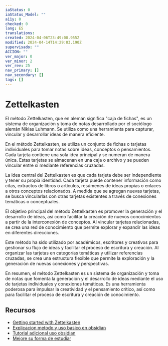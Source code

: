 ```yaml
---
iaStatus: 0
iaStatus_Model: ""
a11y: 0
checked: 0
lang: ES
translations: 
created: 2024-04-06T23:49:00.955Z
modified: 2024-04-14T14:29:03.190Z
supervisado: ""
ACCION: ""
ver_major: 0
ver_minor: 2
ver_rev: 25
nav_primary: []
nav_secondary: []
tags: []
---
```

# Zettelkasten

  
El método Zettelkasten, que en alemán significa "caja de fichas", es un sistema de organización y toma de notas desarrollado por el sociólogo alemán Niklas Luhmann. Se utiliza como una herramienta para capturar, vincular y desarrollar ideas de manera eficiente.

En el método Zettelkasten, se utiliza un conjunto de fichas o tarjetas individuales para tomar notas sobre ideas, conceptos o pensamientos. Cada tarjeta contiene una sola idea principal y se numeran de manera única. Estas tarjetas se almacenan en una caja o archivo y se pueden vincular entre sí mediante referencias cruzadas.

La idea central del Zettelkasten es que cada tarjeta debe ser independiente y tener su propia identidad. Cada tarjeta puede contener información como citas, extractos de libros o artículos, resúmenes de ideas propias o enlaces a otros conceptos relacionados. A medida que se agregan nuevas tarjetas, se busca vincularlas con otras tarjetas existentes a través de conexiones temáticas o conceptuales.

El objetivo principal del método Zettelkasten es promover la generación y el desarrollo de ideas, así como facilitar la creación de nuevos conocimientos a partir de la interconexión de conceptos. Al vincular tarjetas relacionadas, se crea una red de conocimiento que permite explorar y expandir las ideas en diferentes direcciones.

Este método ha sido utilizado por académicos, escritores y creativos para gestionar su flujo de ideas y facilitar el proceso de escritura y creación. Al organizar las tarjetas en categorías temáticas y utilizar referencias cruzadas, se crea una estructura flexible que permite la exploración y la generación de nuevas conexiones y perspectivas.

En resumen, el método Zettelkasten es un sistema de organización y toma de notas que fomenta la generación y el desarrollo de ideas mediante el uso de tarjetas individuales y conexiones temáticas. Es una herramienta poderosa para impulsar la creatividad y el pensamiento crítico, así como para facilitar el proceso de escritura y creación de conocimiento.

## Recursos

* [Getting started with Zettelkasten](https://zettelkasten.de/posts/overview/)
* [Explicacion metodo y uso basico en obsidian](https://www.youtube.com/watch?v=hGd70QqTkCM&t=62s&ab_channel=Emowe)
* [Tutorial adicional uso obsidian](https://www.youtube.com/watch?v=hGd70QqTkCM&t=62s&ab_channel=Emowe)
* [Mejore su forma de estudiar](https://www.youtube.com/watch?v=bq7n7MJVQT8&ab_channel=JuanJos%C3%A9ArangoEscobar)
